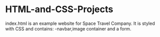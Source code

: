 # HTML-and-CSS-Projects
index.html is an example website for Space Travel Company.
It is styled with CSS and contains:
-navbar,image container and a form.

